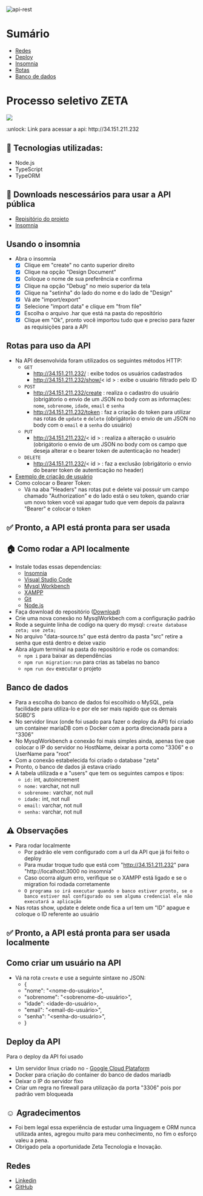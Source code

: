 ![api-rest](https://user-images.githubusercontent.com/96646020/222029250-7e003bc3-d551-40aa-b934-f0d85af9dcb1.png)

# Sumário
- [Redes](https://github.com/Curtixx/zeta-processo-seletivo#redes)
- [Deploy](https://github.com/Curtixx/zeta-processo-seletivo#deploy-da-api)
- [Insomnia](https://github.com/Curtixx/zeta-processo-seletivo#usando-o-insomnia)
- [Rotas](https://github.com/Curtixx/zeta-processo-seletivo#rotas-para-uso-da-api)
- [Banco de dados](https://github.com/Curtixx/zeta-processo-seletivo#banco-de-dados)
# Processo seletivo ZETA
<p>
<img src="http://img.shields.io/static/v1?label=STATUS&message=PRONTA%20PRA%20USO&color=GREEN&style=for-the-badge"/>
</p>
:unlock: Link para acessar a api: http://34.151.211.232

## :open_file_folder: Tecnologias utilizadas:
- Node.js
- TypeScript
- TypeORM

## :hammer: Downloads nescessários para usar a API pública
- <a href="https://github.com/Curtixx/zeta-processo-seletivo">Repisitório do projeto</a>
- <a href="https://insomnia.rest/download">Insomnia</a>

## Usando o insomnia

- Abra o insomnia
  - [x] Clique em "create" no canto superior direito
  - [x] Clique na opção "Design Document"
  - [x] Coloque o nome de sua preferência e confirma
  - [x] Clique na opção "Debug" no meio superior da tela
  - [x] Clique na "setinha" do lado do nome e do lado de "Design"
  - [x] Vá ate "import/export"
  - [x] Selecione "import data" e clique em "from file"
  - [x] Escolha o arquivo .har que está na pasta do repositório
  - [x] Clique em "Ok", pronto você importou tudo que e preciso para fazer as requisições para a API

## Rotas para uso da API

- Na API desenvolvida foram utilizados os seguintes métodos HTTP:
  - `GET`
    - http://34.151.211.232/ : exibe todos os usuários cadastrados
    - http://34.151.211.232/show/< id > : exibe o usuário filtrado pelo ID
  - `POST`
    - http://34.151.211.232/create : realiza o cadastro do usuário (obrigátorio o envio de um JSON no body com as informações: `nome`, `sobrenome`, `idade`, `email` e `senha`
    - http://34.151.211.232/token : faz a criação do token para utilizar nas rotas de `update` e `delete` (obrigátorio o envio de um JSON no body com o `email` e a `senha` do usuário)
  - `PUT`
    - http://34.151.211.232/< id > : realiza a alteração o usuário (obrigátorio o envio de um JSON no body com os campo que deseja alterar e o bearer token de autenticação no header)
  - `DELETE`
    - http://34.151.211.232/< id > : faz a exclusão (obrigátorio o envio do bearer token de autenticação no header)
- [Exemplo de criação de usuário](https://github.com/Curtixx/zeta-processo-seletivo#como-criar-um-usuário-na-api)
- Como colocar o Bearer Token:
  - Vá na aba "Headers" nas rotas put e delete vai possuir um campo chamado "Authorization" e do lado está o seu token, quando criar um novo token você vai apagar tudo que vem depois da palavra "Bearer" e colocar o token
## :white_check_mark: Pronto, a API está pronta para ser usada 


## :house: Como rodar a API localmente
- Instale todas essas dependencias:
  - <a href="https://insomnia.rest/download">Insomnia</a>
  - <a href="https://code.visualstudio.com/download">Visual Studio Code</a>
  - <a href="https://dev.mysql.com/downloads/workbench/">Mysql Workbench</a>
  - <a href="https://www.apachefriends.org/download.html">XAMPP</a>
  - <a href="https://git-scm.com/download/win">Git</a>
  - <a href="https://nodejs.org/en/">Node.js</a>
- Faça download do repositório (<a href="https://github.com/Curtixx/zeta-processo-seletivo">Download</a>)
- Crie uma nova conexão no MysqlWorkbech com a configuração padrão
- Rode a seguinte linha de codígo na query do mysql: `create database zeta; use zeta;`
- No arquivo "data-source.ts" que está dentro da pasta "src" retire a senha que está dentro e deixe vazio
- Abra algum terminal na pasta do repositório e rode os comandos:
  - `npm i` para baixar as dependências
  - `npm run migration:run` para crias as tabelas no banco
  - `npm run dev` executar o projeto
  
## Banco de dados
- Para a escolha do banco de dados foi escolhido o MySQL, pela facilidade para utiliza-lo e por ele ser mais rapido que os demais SGBD'S
- No servidor linux (onde foi usado para fazer o deploy da API) foi criado um container mariaDB com o Docker com a porta direcionada para a "3306"
- No MysqlWorkbench a conexão foi mais simples ainda, apenas tive que colocar o IP do servidor no HostName, deixar a porta como "3306" e o UserName para "root"
- Com a conexão estabelecida foi criado o database "zeta"
- Pronto, o banco de dados já estava criado
- A tabela utilizada e a "users" que tem os seguintes campos e tipos:
  - `id:` int, autoincrement
  - `nome:` varchar, not null
  - `sobrenome:` varchar, not null
  - `idade:` int, not null
  - `email:` varchar, not null
  - `senha:` varchar, not null

## :warning: Observações
- Para rodar localmente
  - Por padrão ele vem configurado com a url da API que já foi feito o deploy
  - Para mudar troque tudo que está com "http://34.151.211.232" para "http://localhost:3000 no insomnia"
  - Caso ocorra algum erro, verifique se o XAMPP está ligado e se o migration foi rodada corretamente
  - `O programa so irá executar quando o banco estiver pronto, se o banco estiver mal configurado ou sem alguma credencial ele não
  executará a aplicação`
- Nas rotas show, update e delete onde fica a url tem um "ID" apague e coloque o ID referente ao usuário 

##

## :white_check_mark: Pronto, a API está pronta para ser usada localmente

## Como criar um usuário na API

- Vá na rota `create` e use a seguinte sintaxe no JSON:
  - {
   - "nome": "<nome-do-usuário>",
   - "sobrenome": "<sobrenome-do-usuário>",
   - "idade": <idade-do-usuário>,
   - "email": "<email-do-usuário>",
   - "senha": "<senha-do-usuário>",
  - }

## Deploy da API
Para o deploy da API foi usado
  - Um servidor linux criado no - <a href="https://cloud.google.com/?utm_source=google&utm_medium=cpc&utm_campaign=latam-BR-all-pt-dr-BKWS-all-all-trial-e-dr-1605194-LUAC0010101&utm_content=text-ad-none-any-DEV_c-CRE_512285710734-ADGP_Hybrid%20%7C%20BKWS%20-%20EXA%20%7C%20Txt%20~%20GCP_General-KWID_43700062788251524-kwd-301173107504&utm_term=KW_google%20cloud%20platform-ST_Google%20Cloud%20Platform&gclid=Cj0KCQiA6fafBhC1ARIsAIJjL8lpKfKSJ0TI3EO_myQIjJpj9zWIVfRijP8b7VkrQxQOVpqtKY6Vh3EaAj8hEALw_wcB&gclsrc=aw.ds&hl=pt-br">Google Cloud Plataform</a>
  - Docker para criação do container do banco de dados mariadb
  - Deixar o IP do servidor fixo
  - Criar um regra no firewall para utilização da porta "3306" pois por padrão vem bloqueada
  
## :relaxed: Agradecimentos
- Foi bem legal essa experiência de estudar uma linguagem e ORM nunca utilizada antes, agregou muito para meu conhecimento, no fim o esforço valeu a pena.
- Obrigado pela a oportunidade Zeta Tecnologia e Inovação.

## Redes
- <a href="https://www.linkedin.com/in/henrique-curtis-26325822a/">Linkedin</a>
- <a href="https://github.com/Curtixx">GitHub</a>

